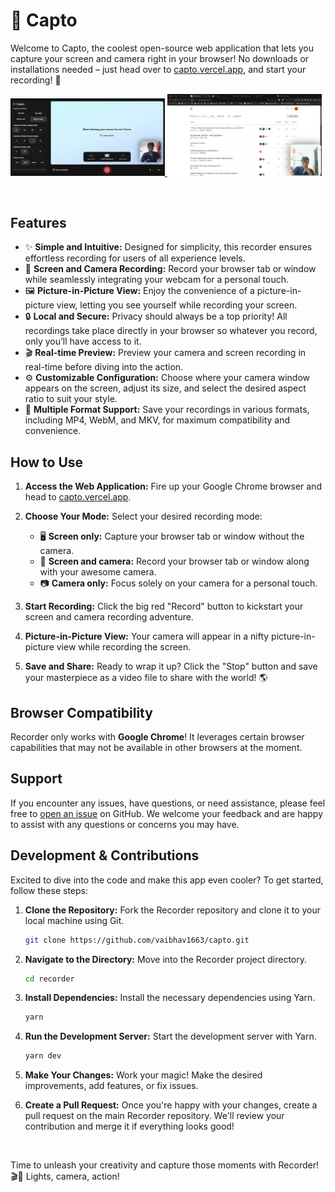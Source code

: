 # 🎥 Capto

Welcome to Capto, the coolest open-source web application that lets you capture your screen and camera right in your browser! No downloads or installations needed – just head over to [capto.vercel.app](https://capto.vercel.app/), and start your recording! 🚀

<a align="center" href="https://capto.vercel.app/">
  <img alt="" src="screenshots/main-window.png" width="49%"/>
  <img alt="" src="screenshots/recording.png" width="49%"/>
</a>

&nbsp;

## Features

- ✨ **Simple and Intuitive:** Designed for simplicity, this recorder ensures effortless recording for users of all experience levels.
- 🎥 **Screen and Camera Recording:** Record your browser tab or window while seamlessly integrating your webcam for a personal touch.
- 🖼️ **Picture-in-Picture View:** Enjoy the convenience of a picture-in-picture view, letting you see yourself while recording your screen.
- 🔒 **Local and Secure:** Privacy should always be a top priority! All recordings take place directly in your browser so whatever you record, only you’ll have access to it.
- 🎬 **Real-time Preview:** Preview your camera and screen recording in real-time before diving into the action.
- ⚙️ **Customizable Configuration:** Choose where your camera window appears on the screen, adjust its size, and select the desired aspect ratio to suit your style.
- 📁 **Multiple Format Support:** Save your recordings in various formats, including MP4, WebM, and MKV, for maximum compatibility and convenience.


## How to Use

1. **Access the Web Application:** Fire up your Google Chrome browser and head to [capto.vercel.app](https://capto.vercel.app/).

2. **Choose Your Mode:** Select your desired recording mode:

   - 🖥️ **Screen only:** Capture your browser tab or window without the camera.
   - 🎥 **Screen and camera:** Record your browser tab or window along with your awesome camera.
   - 📷 **Camera only:** Focus solely on your camera for a personal touch.

3. **Start Recording:** Click the big red "Record" button to kickstart your screen and camera recording adventure.

4. **Picture-in-Picture View:** Your camera will appear in a nifty picture-in-picture view while recording the screen.

5. **Save and Share:** Ready to wrap it up? Click the "Stop" button and save your masterpiece as a video file to share with the world! 🌎

## Browser Compatibility

Recorder only works with **Google Chrome**! It leverages certain browser capabilities that may not be available in other browsers at the moment.

## Support

If you encounter any issues, have questions, or need assistance, please feel free to [open an issue](https://github.com/vaibhav1663/capto/issues) on GitHub. We welcome your feedback and are happy to assist with any questions or concerns you may have.

## Development & Contributions

Excited to dive into the code and make this app even cooler? To get started, follow these steps:

1. **Clone the Repository:** Fork the Recorder repository and clone it to your local machine using Git.

   ```bash
   git clone https://github.com/vaibhav1663/capto.git
   ```

2. **Navigate to the Directory:** Move into the Recorder project directory.

   ```bash
   cd recorder
   ```

3. **Install Dependencies:** Install the necessary dependencies using Yarn.

   ```bash
   yarn
   ```

4. **Run the Development Server:** Start the development server with Yarn.

   ```bash
   yarn dev
   ```

5. **Make Your Changes:** Work your magic! Make the desired improvements, add features, or fix issues.

6. **Create a Pull Request:** Once you're happy with your changes, create a pull request on the main Recorder repository. We'll review your contribution and merge it if everything looks good!

<br/>

Time to unleash your creativity and capture those moments with Recorder! 🎬🌟 Lights, camera, action!
